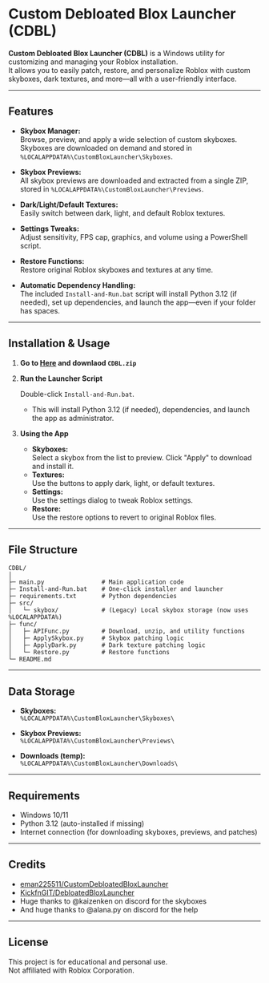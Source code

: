 # Custom Debloated Blox Launcher (CDBL)

**Custom Debloated Blox Launcher (CDBL)** is a Windows utility for customizing and managing your Roblox installation.  
It allows you to easily patch, restore, and personalize Roblox with custom skyboxes, dark textures, and more—all with a user-friendly interface.

---

## Features

- **Skybox Manager:**  
  Browse, preview, and apply a wide selection of custom skyboxes. Skyboxes are downloaded on demand and stored in `%LOCALAPPDATA%\CustomBloxLauncher\Skyboxes`.

- **Skybox Previews:**  
  All skybox previews are downloaded and extracted from a single ZIP, stored in `%LOCALAPPDATA%\CustomBloxLauncher\Previews`.

- **Dark/Light/Default Textures:**  
  Easily switch between dark, light, and default Roblox textures.

- **Settings Tweaks:**  
  Adjust sensitivity, FPS cap, graphics, and volume using a PowerShell script.

- **Restore Functions:**  
  Restore original Roblox skyboxes and textures at any time.

- **Automatic Dependency Handling:**  
  The included `Install-and-Run.bat` script will install Python 3.12 (if needed), set up dependencies, and launch the app—even if your folder has spaces.

---

## Installation & Usage

1. **Go to [Here](https://github.com/eman225511/CustomDebloatedBloxLauncher/releases/tag/src) and downlaod `CDBL.zip`**

2. **Run the Launcher Script**

   Double-click `Install-and-Run.bat`.  
   - This will install Python 3.12 (if needed), dependencies, and launch the app as administrator.

3. **Using the App**

   - **Skyboxes:**  
     Select a skybox from the list to preview. Click "Apply" to download and install it.
   - **Textures:**  
     Use the buttons to apply dark, light, or default textures.
   - **Settings:**  
     Use the settings dialog to tweak Roblox settings.
   - **Restore:**  
     Use the restore options to revert to original Roblox files.

---

## File Structure

```
CDBL/
│
├─ main.py                # Main application code
├─ Install-and-Run.bat    # One-click installer and launcher
├─ requirements.txt       # Python dependencies
├─ src/
│   └─ skybox/            # (Legacy) Local skybox storage (now uses %LOCALAPPDATA%)
├─ func/
│   ├─ APIFunc.py         # Download, unzip, and utility functions
│   ├─ ApplySkybox.py     # Skybox patching logic
│   ├─ ApplyDark.py       # Dark texture patching logic
│   └─ Restore.py         # Restore functions
└─ README.md
```

---

## Data Storage

- **Skyboxes:**  
  `%LOCALAPPDATA%\CustomBloxLauncher\Skyboxes\`

- **Skybox Previews:**  
  `%LOCALAPPDATA%\CustomBloxLauncher\Previews\`

- **Downloads (temp):**  
  `%LOCALAPPDATA%\CustomBloxLauncher\Downloads\`

---

## Requirements

- Windows 10/11
- Python 3.12 (auto-installed if missing)
- Internet connection (for downloading skyboxes, previews, and patches)

---

## Credits

- [eman225511/CustomDebloatedBloxLauncher](https://github.com/eman225511/CustomDebloatedBloxLauncher)  
- [KickfnGIT/DebloatedBloxLauncher](https://github.com/KickfnGIT/DebloatedBloxLauncher)
- Huge thanks to @kaizenken on discord for the skyboxes
- And huge thanks to @alana.py on discord for the help

---

## License

This project is for educational and personal use.  
Not affiliated with Roblox Corporation.
